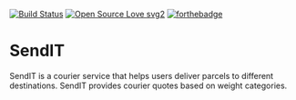 [![Build Status](https://travis-ci.org/Sm0k3s/SendIT.svg?branch=ch-v1-tests-161744429)](https://travis-ci.org/Sm0k3s/SendIT)
[![Open Source Love svg2](https://badges.frapsoft.com/os/v2/open-source.svg?v=103)](https://github.com/ellerbrock/open-source-badges/)
[![forthebadge](https://forthebadge.com/images/badges/made-with-python.svg)](https://forthebadge.com)

# SendIT
 SendIT is a courier service that helps users deliver parcels to different destinations. SendIT provides courier quotes based on weight categories.
